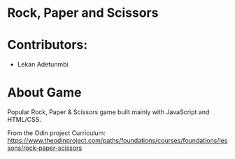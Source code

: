 # Rock, Paper and Scissors

# Contributors:

* Lekan Adetunmbi

# About Game

Popular Rock, Paper & Scissors game built mainly with JavaScript and HTML/CSS.

From the Odin project Curriculum: https://www.theodinproject.com/paths/foundations/courses/foundations/lessons/rock-paper-scissors
